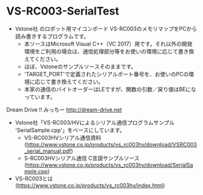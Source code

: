 # VS-RC003-SerialTest

* Vstone社 のロボット用マイコンボード VS-RC003のメモリマップをPCから読み書きするプログラムです。
  * 本ソースはMicrosoft Visual C++（VC 2017）用です。それ以外の開発環境をご利用の場合は、通信処理部分等をお使いの環境に応じて書き換えてください。
  * ほぼ、Vstoneのサンプルソースそのままです。
  * 'TARGET_PORT'で定義されたシリアルポート番号を、お使いのPCの環境に応じて書き換えてください。
  * 本家の通信のバイトオーダーはLEですが、関数の引数／戻り値はBEになっています。

Dream Drive !! みっちー http://dream-drive.net  

* Vstone社「VS-RC003/HVによるシリアル通信プログラムサンプル	'SerialSample.cpp'」をベースにしています。
  * VS-RC003HVシリアル通信資料 (https://www.vstone.co.jp/products/vs_rc003hv/download/VSRC003_serial_manual.pdf)
  * S-RC003HVシリアル通信 C言語サンプルソース (https://www.vstone.co.jp/products/vs_rc003hv/download/SerialSample.cpp)
* VS-RC003とは (https://www.vstone.co.jp/products/vs_rc003hv/index.html)
